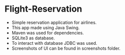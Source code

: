 # Flight-Reservation

- Simple reservation application for airlines.
- This app made using Java Swing.
- Maven was used for dependencies.
- SQLite3 as database.
- To interact with database JDBC was used.
- Screenshots of UI can be found in screenshots folder.
